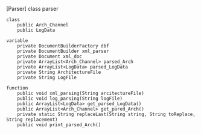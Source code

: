 [Parser]
class parser

	class
		public Arch_Channel
		public LogData
		
	variable
		private DocumentBuilderFactory dbf
		private DocumentBuilder xml_parser
		private Document xml_doc
		private ArrayList<Arch_Channel> parsed_Arch
		private ArrayList<LogData> parsed_LogData
		private String ArchitectureFile
		private String LogFile
		
	function
		public void xml_parsing(String arcitectureFile)
		public void log_parsing(String logFile)
		public ArrayList<LogData> get_parsed_LogData()
		public ArrayList<Arch_Channel> get_pared_Arch()
		private static String replaceLast(String string, String toReplace, String replacement)
		public void print_parsed_Arch()
		 	 
		